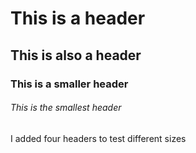 # This is a header
## This is also a header
### This is a smaller header
###### This is the smallest header
I added four headers to test different sizes
